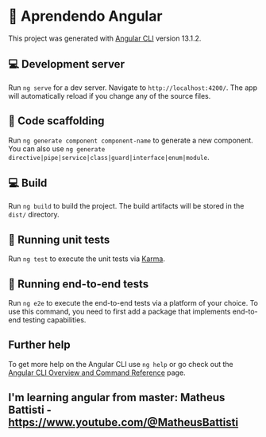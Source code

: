 # 🚀 Aprendendo Angular

This project was generated with [Angular CLI](https://github.com/angular/angular-cli) version 13.1.2.

## 💻 Development server

Run `ng serve` for a dev server. Navigate to `http://localhost:4200/`. The app will automatically reload if you change any of the source files.

## 📁 Code scaffolding

Run `ng generate component component-name` to generate a new component. You can also use `ng generate directive|pipe|service|class|guard|interface|enum|module`.

## 💻 Build

Run `ng build` to build the project. The build artifacts will be stored in the `dist/` directory.

## 🏃 Running unit tests

Run `ng test` to execute the unit tests via [Karma](https://karma-runner.github.io).

## 🏃 Running end-to-end tests

Run `ng e2e` to execute the end-to-end tests via a platform of your choice. To use this command, you need to first add a package that implements end-to-end testing capabilities.

## Further help

To get more help on the Angular CLI use `ng help` or go check out the [Angular CLI Overview and Command Reference](https://angular.io/cli) page.

## I'm learning angular from master: Matheus Battisti - https://www.youtube.com/@MatheusBattisti